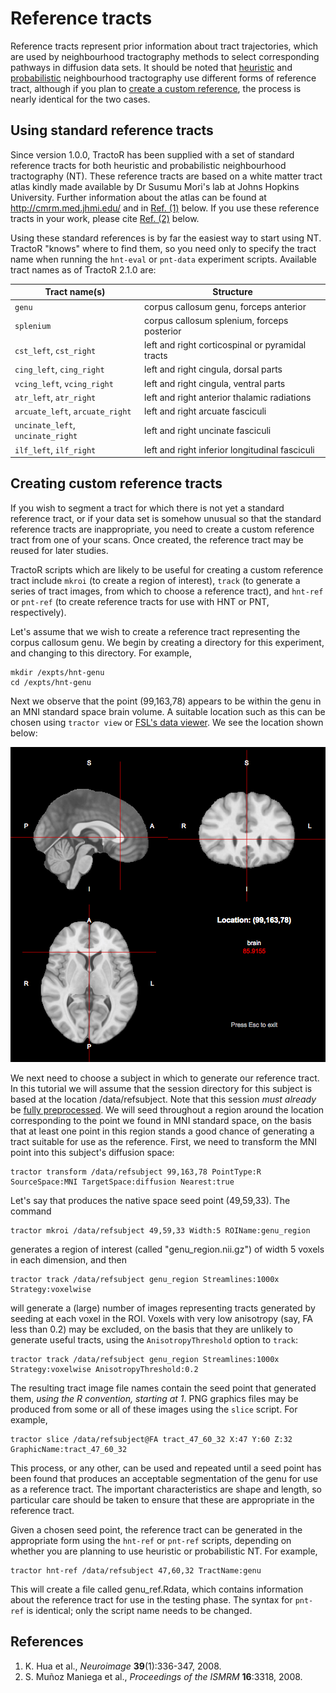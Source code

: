 # Reference tracts

Reference tracts represent prior information about tract trajectories, which are used by neighbourhood tractography methods to select corresponding pathways in diffusion data sets. It should be noted that [heuristic](HNT-tutorial.html) and [probabilistic](PNT-tutorial.html) neighbourhood tractography use different forms of reference tract, although if you plan to [create a custom reference](#creating-custom-reference-tracts), the process is nearly identical for the two cases.

## Using standard reference tracts

Since version 1.0.0, TractoR has been supplied with a set of standard reference tracts for both heuristic and probabilistic neighbourhood tractography (NT). These reference tracts are based on a white matter tract atlas kindly made available by Dr Susumu Mori's lab at Johns Hopkins University. Further information about the atlas can be found at <http://cmrm.med.jhmi.edu/> and in [Ref. (1)](#references) below. If you use these reference tracts in your work, please cite [Ref. (2)](#references) below.

Using these standard references is by far the easiest way to start using NT. TractoR "knows" where to find them, so you need only to specify the tract name when running the `hnt-eval` or `pnt-data` experiment scripts. Available tract names as of TractoR 2.1.0 are:

Tract name(s)                     | Structure
--------------------------------- | ------------------------------------------------
`genu`                            | corpus callosum genu, forceps anterior
`splenium`                        | corpus callosum splenium, forceps posterior
`cst_left`, `cst_right`           | left and right corticospinal or pyramidal tracts
`cing_left`, `cing_right`         | left and right cingula, dorsal parts
`vcing_left`, `vcing_right`       | left and right cingula, ventral parts
`atr_left`, `atr_right`           | left and right anterior thalamic radiations
`arcuate_left`, `arcuate_right`   | left and right arcuate fasciculi
`uncinate_left`, `uncinate_right` | left and right uncinate fasciculi
`ilf_left`, `ilf_right`           | left and right inferior longitudinal fasciculi

## Creating custom reference tracts

If you wish to segment a tract for which there is not yet a standard reference tract, or if your data set is somehow unusual so that the standard reference tracts are inappropriate, you need to create a custom reference tract from one of your scans. Once created, the reference tract may be reused for later studies.

TractoR scripts which are likely to be useful for creating a custom reference tract include `mkroi` (to create a region of interest), `track` (to generate a series of tract images, from which to choose a reference tract), and `hnt-ref` or `pnt-ref` (to create reference tracts for use with HNT or PNT, respectively).

Let's assume that we wish to create a reference tract representing the corpus callosum genu. We begin by creating a directory for this experiment, and changing to this directory. For example,

    mkdir /expts/hnt-genu
    cd /expts/hnt-genu

Next we observe that the point (99,163,78) appears to be within the genu in an MNI standard space brain volume. A suitable location such as this can be chosen using `tractor view` or [FSL's data viewer](http://www.fmrib.ox.ac.uk/fsl/fslview/index.html). We see the location shown below:

![genu seed point location](genu-point.png)

We next need to choose a subject in which to generate our reference tract. In this tutorial we will assume that the session directory for this subject is based at the location /data/refsubject. Note that this session *must already* be [fully preprocessed](diffusion-processing.html). We will seed throughout a region around the location corresponding to the point we found in MNI standard space, on the basis that at least one point in this region stands a good chance of generating a tract suitable for use as the reference. First, we need to transform the MNI point into this subject's diffusion space:

    tractor transform /data/refsubject 99,163,78 PointType:R SourceSpace:MNI TargetSpace:diffusion Nearest:true

Let's say that produces the native space seed point (49,59,33). The command

    tractor mkroi /data/refsubject 49,59,33 Width:5 ROIName:genu_region

generates a region of interest (called "genu_region.nii.gz") of width 5 voxels in each dimension, and then

    tractor track /data/refsubject genu_region Streamlines:1000x Strategy:voxelwise

will generate a (large) number of images representing tracts generated by seeding at each voxel in the ROI. Voxels with very low anisotropy (say, FA less than 0.2) may be excluded, on the basis that they are unlikely to generate useful tracts, using the `AnisotropyThreshold` option to `track`:

    tractor track /data/refsubject genu_region Streamlines:1000x Strategy:voxelwise AnisotropyThreshold:0.2

The resulting tract image file names contain the seed point that generated them, *using the R convention, starting at 1*. PNG graphics files may be produced from some or all of these images using the `slice` script. For example,

    tractor slice /data/refsubject@FA tract_47_60_32 X:47 Y:60 Z:32 GraphicName:tract_47_60_32

This process, or any other, can be used and repeated until a seed point has been found that produces an acceptable segmentation of the genu for use as a reference tract. The important characteristics are shape and length, so particular care should be taken to ensure that these are appropriate in the reference tract.

Given a chosen seed point, the reference tract can be generated in the appropriate form using the `hnt-ref` or `pnt-ref` scripts, depending on whether you are planning to use heuristic or probabilistic NT. For example,

    tractor hnt-ref /data/refsubject 47,60,32 TractName:genu

This will create a file called genu_ref.Rdata, which contains information about the reference tract for use in the testing phase. The syntax for `pnt-ref` is identical; only the script name needs to be changed.

## References

1. K. Hua et al., *Neuroimage* **39**(1):336-347, 2008.
2. S. Muñoz Maniega et al., *Proceedings of the ISMRM* **16**:3318, 2008.
